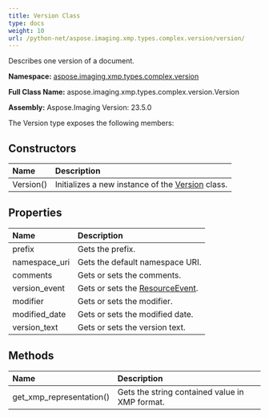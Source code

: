 ```yaml
---
title: Version Class
type: docs
weight: 10
url: /python-net/aspose.imaging.xmp.types.complex.version/version/
---
```


Describes one version of a document.

**Namespace:** [aspose.imaging.xmp.types.complex.version](/imaging/python-net/aspose.imaging.xmp.types.complex.version/)

**Full Class Name:** aspose.imaging.xmp.types.complex.version.Version

**Assembly:**  Aspose.Imaging Version: 23.5.0

The Version type exposes the following members:
## **Constructors**
|**Name**|**Description**|
| :- | :- |
|Version()|Initializes a new instance of the [Version](/imaging/python-net/aspose.imaging.xmp.types.complex.version/version/) class.|
## **Properties**
|**Name**|**Description**|
| :- | :- |
|prefix|Gets the prefix.|
|namespace_uri|Gets the default namespace URI.|
|comments|Gets or sets the comments.|
|version_event|Gets or sets the [ResourceEvent](/imaging/python-net/aspose.imaging.xmp.types.complex.resourceevent/resourceevent/).|
|modifier|Gets or sets the modifier.|
|modified_date|Gets or sets the modified date.|
|version_text|Gets or sets the version text.|
## **Methods**
|**Name**|**Description**|
| :- | :- |
|get_xmp_representation()|Gets the string contained value in XMP format.|
